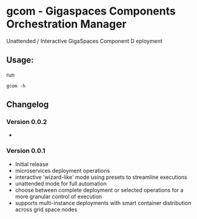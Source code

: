# gcom - Gigaspaces Components Orchestration Manager
Unattended / Interactive GigaSpaces Component D eployment

## Usage:
run
```
gcom -h
```

## Changelog

### Version 0.0.2
* 

### Version 0.0.1
* Initial release
* microservices deployment operations
* interactive 'wizard-like' mode using presets to streamline executions
* unattended mode for full automation
* choose between complete deployment or selected operations for a more granular control of execution
* supports multi-instance deployments with smart container distribution across grid space nodes
